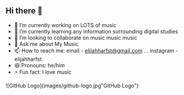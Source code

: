 ## Hi there 👋

- 🔭 I’m currently working on LOTS of music
- 🌱 I’m currently learning any information surrounding digital studies
- 👯 I’m looking to collaborate on music music music
- 💬 Ask me about My Music
- 📫 How to reach me: email - elijahharfst@gmail.com . . instagram - elijahharfst
- 😄 Pronouns: he/him
- ⚡ Fun fact: I love music
  
![GitHub Logo](images/github-logo.jpg"GitHub Logo")
